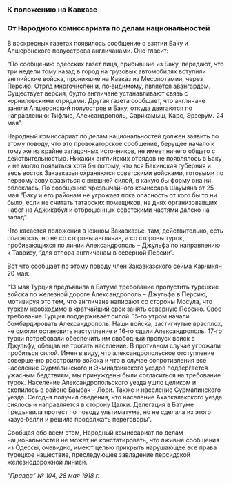 ### К положению на Кавказе
### От Народного комиссариата по делам национальностей

В воскресных газетах появилось сообщение о взятии Баку и Апшеронского полуострова англичанами. Оно гласит:

“По сообщению одесских газет лица, прибывшие из Баку, передают, что три недели тому назад в город на грузовых автомобилях вступили английские войска, проникшие на Кавказ из Месопотамии, через Персию. Отряд многочислен и, по‑видимому, является авангардом. Существует версия, будто англичане устанавливают связь с корниловскими отрядами. Другая газета сообщает, что англичане заняли Апшеронский полуостров и Баку, откуда двигаются по направлению: Тифлис, Александрополь, Сарикамыш, Карс, Эрзерум. 24 мая”.

Народный комиссариат по делам национальностей должен заявить по этому поводу, что это провокаторское сообщение, берущее начало к тому же из крайне загадочных источников, не имеет ничего общего с действительностью. Никаких английских отрядов не появлялось в Баку и не могло появиться хотя бы потому, что вся Бакинская губерния и весь восток Закавказья охраняются советскими войсками, готовыми по первому зову сразиться с внешней силой, в какую бы форму она ни облеклась. По сообщению чрезвычайного комиссара Шаумяна от 25 мая “Баку и его районам не угрожает пока опасность от кого бы то ни было, если не считать татарских помещиков, на днях организовавших набег на Аджикабул и отброшенных советскими частями далеко на запад”.

Что касается положения в южном Закавказье, там, действительно, есть опасность, но не со стороны англичан, а со стороны турок, пробивающихся по линии Александрополь – Джульфа по направлению к Тавризу, “для отпора англичанам в северной Персии”.

Вот что сообщает по этому поводу член Закавказского сейма Карчикян 20 мая:

“13 мая Турция предъявила в Батуме требование пропустить турецкие войска по железной дороге Александрополь – Джульфа в Персию, мотивируя это тем, что англичане напирают со стороны Мосула, что туркам необходимо в кратчайший срок занять северную Персию. Свое требование Турция поддерживает силой. 15‑го утром начали бомбардировать Александрополь. Наши войска, застигнутые врасплох, не смогли остановить наступление и 16‑го сдали Александрополь. 17‑го турки потребовали обеспечить им свободный пропуск войск в Джульфу, обещав не трогать население. В противном случае угрожали пробиться силой. Имея в виду, что александропольское отступление совершенно расстроило войска и что в случае сопротивления все население Сурмалинского и Эчмиадзинского уездов подвергается ужасным бедствиям, мы принуждены были согласиться на требование турок. Население Александропольского уезда ушло целиком и скопилось в районе Бамбак – Лори. Также и население Сурмалинского уезда. Сегодня получил сведения, что население Ахалкалакского уезда снялось и направляется в сторону Цалки. Делегация в Батуме предъявила протест по поводу ультиматума, но не сделала из этого казус‑белли и решила продолжать переговоры”.

Сообщая обо всем этом, Народный комиссариат по делам национальностей не может не констатировать, что лживые сообщения из Одессы, очевидно, имеют целью прикрыть нарушающее все права турецкое нашествие, преследующее завладение персидской железнодорожной линией.

_“Правда” №_ _104, 28 мая 1918_ _г._
